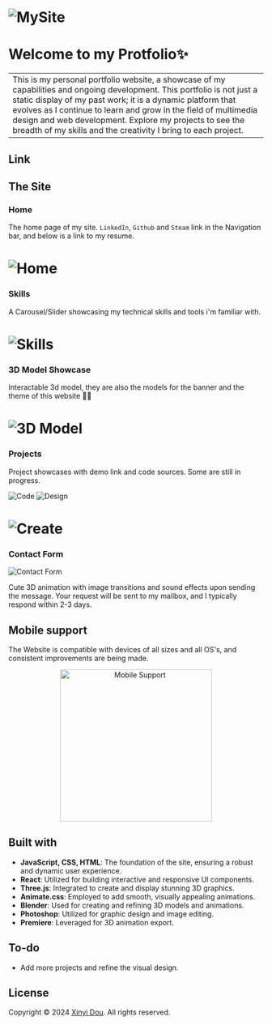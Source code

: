 
# ![MySite](https://github.com/shaqiumeiying/MySite/blob/main/src/assets/readme/image.png)
# Welcome to my Protfolio✨
<table>
<tr>
<td>
This is my personal portfolio website, a showcase of my capabilities and ongoing development. This portfolio is not just a static display of my past work; it is a dynamic platform that evolves as I continue to learn and grow in the field of multimedia design and web development. Explore my projects to see the breadth of my skills and the creativity I bring to each project.
</td>
</tr>
</table>


## Link 



## The Site

### Home
The home page of my site. `LinkedIn`, `Github` and `Steam` link in the Navigation bar, and below is a link to my resume.

# ![Home](https://github.com/shaqiumeiying/MySite/blob/main/src/assets/readme/image.png)

### Skills
A Carousel/Slider showcasing my technical skills and tools i'm familiar with.
# ![Skills](https://github.com/shaqiumeiying/MySite/blob/main/src/assets/readme/image-1.png)

### 3D Model Showcase
Interactable 3d model, they are also the models for the banner and the theme of this website 🍓🍇

# ![3D Model](https://github.com/shaqiumeiying/MySite/blob/main/src/assets/readme/image-6.png)

### Projects
Project showcases with demo link and code sources. Some are still in progress.

 ![Code](https://github.com/shaqiumeiying/MySite/blob/main/src/assets/readme/image-2.png)
 ![Design](https://github.com/shaqiumeiying/MySite/blob/main/src/assets/readme/image-3.png)
# ![Create](https://github.com/shaqiumeiying/MySite/blob/main/src/assets/readme/image-4.png)


### Contact Form
![Contact Form](https://github.com/shaqiumeiying/MySite/blob/main/src/assets/readme/image-8.png)

Cute 3D animation with image transitions and sound effects upon sending the message. Your request will be sent to my mailbox, and I typically respond within 2-3 days.



## Mobile support
The Website is compatible with devices of all sizes and all OS's, and consistent improvements are being made.

<div style="text-align: center;">
<img src="https://github.com/shaqiumeiying/MySite/blob/main/src/assets/readme/image-5.png" alt="Mobile Support" style="width: 300px;">
</div>

## Built with 


- **JavaScript, CSS, HTML**: The foundation of the site, ensuring a robust and dynamic user experience.
- **React**: Utilized for building interactive and responsive UI components.
- **Three.js**: Integrated to create and display stunning 3D graphics.
- **Animate.css**: Employed to add smooth, visually appealing animations.
- **Blender**: Used for creating and refining 3D models and animations.
- **Photoshop**: Utilized for graphic design and image editing.
- **Premiere**: Leveraged for 3D animation export.


## To-do
- Add more projects and refine the visual design.

## License

Copyright © 2024 [Xinyi Dou](https://github.com/shaqiumeiying). All rights reserved.


